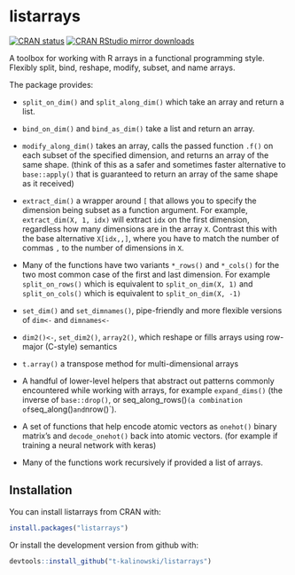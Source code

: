 
<!-- README.md is generated from README.Rmd. Please edit that file -->

# listarrays

[![CRAN
status](https://www.r-pkg.org/badges/version/listarrays)](https://cran.r-project.org/package=listarrays)
[![CRAN RStudio mirror downloads](https://cranlogs.r-pkg.org/badges/last-month/listarrays?color=blue)](https://r-pkg.org/pkg/listarrays)

A toolbox for working with R arrays in a functional programming style.
Flexibly split, bind, reshape, modify, subset, and name arrays.

The package provides:

  - `split_on_dim()` and `split_along_dim()` which take an array and
    return a list.

  - `bind_on_dim()` and `bind_as_dim()` take a list and return an array.

  - `modify_along_dim()` takes an array, calls the passed function
    `.f()` on each subset of the specified dimension, and returns an
    array of the same shape. (think of this as a safer and sometimes
    faster alternative to `base::apply()` that is guaranteed to return
    an array of the same shape as it received)

  - `extract_dim()` a wrapper around `[` that allows you to specify the
    dimension being subset as a function argument. For example,
    `extract_dim(X, 1, idx)` will extract `idx` on the first dimension,
    regardless how many dimensions are in the array `X`. Contrast this
    with the base alternative `X[idx,,]`, where you have to match the
    number of commas `,` to the number of dimensions in `X`.

  - Many of the functions have two variants `*_rows()` and `*_cols()`
    for the two most common case of the first and last dimension. For
    example `split_on_rows()` which is equivalent to
    `split_on_dim(X, 1)` and `split_on_cols()` which is equivalent to
    `split_on_dim(X, -1)`

  - `set_dim()` and `set_dimnames()`, pipe-friendly and more flexible
    versions of `dim<-` and `dimnames<-`

  - `dim2()<-`, `set_dim2()`, `array2()`, which reshape or fills arrays
    using row-major (C-style) semantics

  - `t.array()` a transpose method for multi-dimensional arrays

  - A handful of lower-level helpers that abstract out patterns commonly
    encountered while working with arrays, for example `expand_dims()`
    (the inverse of `base::drop()`, or seq\_along\_rows()`(a combination
    of`seq\_along()`and`nrow()\`).

  - A set of functions that help encode atomic vectors as `onehot()`
    binary matrix’s and `decode_onehot()` back into atomic vectors. (for
    example if training a neural network with keras)

  - Many of the functions work recursively if provided a list of arrays.

## Installation

You can install listarrays from CRAN with:

``` r
install.packages("listarrays")
```

Or install the development version from github with:

``` r
devtools::install_github("t-kalinowski/listarrays")
```
